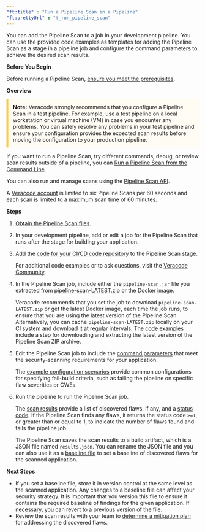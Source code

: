 ```yaml
---
"ft:title" : "Run a Pipeline Scan in a Pipeline"
"ft:prettyUrl" : "t_run_pipeline_scan"
---
```

You can add the Pipeline Scan to a job in your development pipeline. You can use the provided code examples as templates for adding the Pipeline Scan as a stage in a pipeline job and configure the command parameters to achieve the desired scan results.

<p font-size="13pt"><b>Before You Begin</b></p>

Before running a Pipeline Scan, [ensure you meet the prerequisites](02_c_pipeline_scan_prereqs.md).

<p font-size="13pt"><b>Overview</b></p>

  <p style="background-color:#FFFCF3; padding: 12px; border-left: 5px solid #F7CD55;"> <b>Note:</b> Veracode strongly recommends that you configure a Pipeline Scan in a test pipeline. For example, use a test pipeline on a local workstation or virtual machine (VM) in case you encounter any problems. You can safely resolve any problems in your test pipeline and ensure your configuration provides the expected scan results before moving the configuration to your production pipeline.</p>

If you want to run a Pipeline Scan, try different commands, debug, or review scan results outside of a pipeline, you can [Run a Pipeline Scan from the Command Line](04_t_run_first_pipeline_scans_desktop.md).

You can also run and manage scans using the [Pipeline Scan API](https://docs.veracode.com/r/c_pipe_intro).

A [Veracode account](https://docs.veracode.com/r/c_about_veracode_accounts) is limited to six Pipeline Scans per 60 seconds and each scan is limited to a maximum scan time of 60 minutes.

<p font-size="13pt"><b>Steps</b></p>

1.  [Obtain the Pipeline Scan files](https://downloads.veracode.com/securityscan/pipeline-scan-LATEST.zip).

2.  In your development pipeline, add or edit a job for the Pipeline Scan that runs after the stage for building your application.

3.  Add the [code for your CI/CD code repository](05_r_pipeline_scan_examples.md) to the Pipeline Scan stage.

    For additional code examples or to ask questions, visit the [Veracode Community](https://community.veracode.com/s/?utm_medium=help_center_+community_section&utm_source=veracode_help_center).

4.  In the Pipeline Scan job, include either the `pipeline-scan.jar` file you extracted from [pipeline-scan-LATEST.zip](03_t_download_pipeline_scan.md) or the Docker image.

    Veracode recommends that you set the job to download `pipeline-scan-LATEST.zip` or get the latest Docker image, each time the job runs, to ensure that you are using the latest version of the Pipeline Scan. Alternatively, you can cache `pipeline-scan-LATEST.zip` locally on your CI system and download it at regular intervals. The [code examples](05_r_pipeline_scan_examples.md) include a step for downloading and extracting the latest version of the Pipeline Scan ZIP archive.

5.  Edit the Pipeline Scan job to include the [command parameters](05_r_pipeline_scan_examples.md) that meet the security-scanning requirements for your application.

    The [example configuration scenarios](10_c_pipeline_scan_config_scenarios.md) provide common configurations for specifying fail-build criteria, such as failing the pipeline on specific flaw severities or CWEs.

6.  Run the pipeline to run the Pipeline Scan job.

    The [scan results](11_r_pipeline_scan_output.md) provide a list of discovered flaws, if any, and a [status code](12_r_pipeline_scan_status_codes.md). If the Pipeline Scan finds any flaws, it returns the status code `>=1`, or greater than or equal to 1, to indicate the number of flaws found and fails the pipeline job.

    The Pipeline Scan saves the scan results to a build artifact, which is a JSON file named `results.json`. You can rename the JSON file and you can also use it as a [baseline file](06_c_about_pipeline_baseline_file.md) to set a baseline of discovered flaws for the scanned application.

<p font-size="13pt"><b>Next Steps</b></p>

-   If you set a baseline file, store it in version control at the same level as the scanned application. Any changes to a baseline file can affect your security strategy. It is important that you version this file to ensure it contains the required baseline of findings for the given application. If necessary, you can revert to a previous version of the file.
-   Review the scan results with your team to [determine a mitigation plan](https://docs.veracode.com/r/improve_mitigation) for addressing the discovered flaws.
